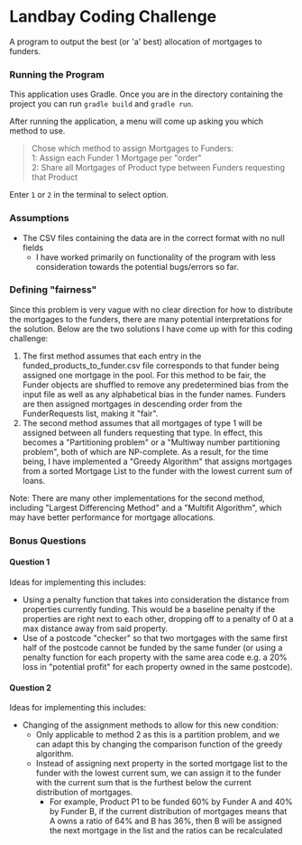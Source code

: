 # Landbay Coding Challenge
A program to output the best (or 'a' best) allocation of mortgages to funders.
### Running the Program
This application uses Gradle. Once you are in the directory containing the project you can run `gradle build` and 
`gradle run`.

After running the application, a menu will come up asking you which method to use.

> Chose which method to assign Mortgages to Funders:\
> 1: Assign each Funder 1 Mortgage per "order"\
> 2: Share all Mortgages of Product type between Funders requesting that Product

Enter `1` or `2` in the terminal to select option.

### Assumptions
- The CSV files containing the data are in the correct format with no null fields
  - I have worked primarily on functionality of the program with less consideration towards the potential 
    bugs/errors so far.

### Defining "fairness"
Since this problem is very vague with no clear direction for how to distribute the mortgages to the funders, there 
are many potential interpretations for the solution. Below are the two solutions I have come up with for this coding 
challenge:

1. The first method assumes that each entry in the funded_products_to_funder.csv file corresponds to that funder 
   being assigned one mortgage in the pool. For this method to be fair, the Funder objects are shuffled to remove 
   any predetermined bias from the input file as well as any alphabetical bias in the funder names. Funders are then 
   assigned mortgages in descending order from the FunderRequests list, making it "fair".
2. The second method assumes that all mortgages of type 1 will be assigned between all funders requesting that type. 
   In effect, this becomes a "Partitioning problem" or a "Multiway number partitioning problem", both of which are 
   NP-complete. As a result, for the time being, I have implemented a "Greedy Algorithm" that assigns mortgages from 
   a sorted Mortgage List to the funder with the lowest current sum of loans.

Note: There are many other implementations for the second method, including "Largest Differencing Method" and a 
"Multifit Algorithm", which may have better performance for mortgage allocations.

### Bonus Questions

#### Question 1
Ideas for implementing this includes:
- Using a penalty function that takes into consideration the distance from properties currently funding. This would 
  be a baseline penalty if the properties are right next to each other, dropping off to a penalty of 0 at a max 
  distance away from said property.
- Use of a postcode "checker" so that two mortgages with the same first half of the postcode cannot be funded by the 
  same funder (or using a penalty function for each property with the same area code e.g. a 20% loss in "potential 
  profit" for each property owned in the same postcode).
#### Question 2
Ideas for implementing this includes:
- Changing of the assignment methods to allow for this new condition:
  - Only applicable to method 2 as this is a partition problem, and we can adapt this by changing the comparison 
    function of the greedy algorithm.
  - Instead of assigning next property in the sorted mortgage list to the funder with the lowest current sum, we can 
    assign it to the funder with the current sum that is the furthest below the current distribution of mortgages.
    - For example, Product P1 to be funded 60% by Funder A and 40% by Funder B, if the current distribution of 
      mortgages means that A owns a ratio of 64% and B has 36%, then B will be assigned the next mortgage in the 
      list and the ratios can be recalculated